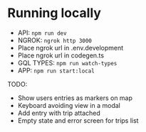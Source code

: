 # Running locally

- API: `npm run dev`
- NGROK: `ngrok http 3000`
- Place ngrok url in .env.development
- Place ngrok url in codegen.ts
- GQL TYPES: `npm run watch-types`
- APP: `npm run start:local`



TODO: 
  - Show users entries as markers on map
  - Keyboard avoiding view in a modal
  - Add entry with trip attached
  - Empty state and error screen for trips list